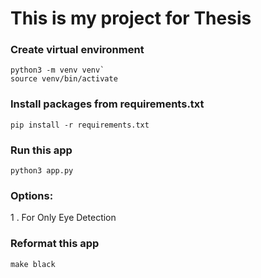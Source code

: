 # This is my project for Thesis

### Create virtual environment
```
python3 -m venv venv`
source venv/bin/activate

```

### Install packages from requirements.txt
```
pip install -r requirements.txt

```
### Run this app 
```
python3 app.py
```

### Options: 
1 . For Only Eye Detection

### Reformat this app 
```
make black
```